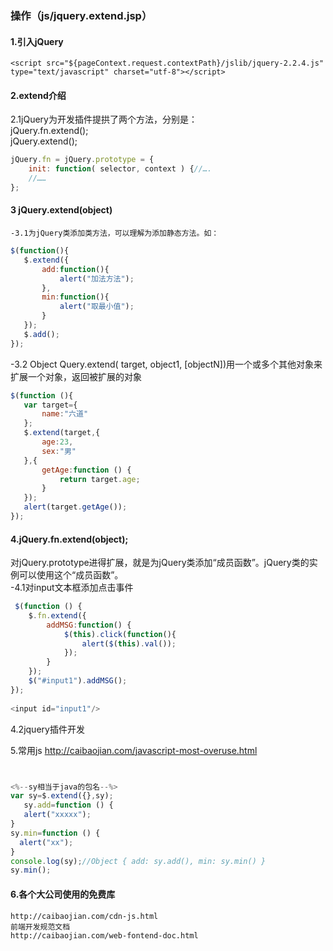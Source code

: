 
### 操作（js/jquery.extend.jsp）     
#### 1.引入jQuery      
    <script src="${pageContext.request.contextPath}/jslib/jquery-2.2.4.js" type="text/javascript" charset="utf-8"></script>     
#### 2.extend介绍              
2.1jQuery为开发插件提拱了两个方法，分别是：        
          jQuery.fn.extend();              
          jQuery.extend();      
            
            
```javascript
jQuery.fn = jQuery.prototype = {        
    init: function( selector, context ) {//….        
    //……                
}; 
```    
#### 3 jQuery.extend(object)     
    -3.1为jQuery类添加类方法，可以理解为添加静态方法。如：         
   ```javascript
   $(function(){        
      $.extend({       
          add:function(){      
              alert("加法方法");       
          },       
          min:function(){      
              alert("取最小值");       
          }        
      });      
      $.add();     
  });      
   ```
-3.2 Object Query.extend( target, object1, [objectN])用一个或多个其他对象来扩展一个对象，返回被扩展的对象      
```javascript
$(function (){       
   var target={     
       name:"六道"        
   };       
   $.extend(target,{        
       age:23,      
       sex:"男"      
   },{      
       getAge:function () {     
           return target.age;       
       }        
   });      
   alert(target.getAge());      
});      
```
#### 4.jQuery.fn.extend(object);     
对jQuery.prototype进得扩展，就是为jQuery类添加“成员函数”。jQuery类的实例可以使用这个“成员函数”。        
-4.1对input文本框添加点击事件     
```javascript
 $(function () {        
    $.fn.extend({       
        addMSG:function() {     
            $(this).click(function(){       
                alert($(this).val());       
            });     
        }       
    });     
    $("#input1").addMSG();      
});     
        
<input id="input1"/>   
```
4.2jquery插件开发      
                
5.常用js  http://caibaojian.com/javascript-most-overuse.html      
```               
 
```  
 ```javascript
<%--sy相当于java的包名--%>      
var sy=$.extend({},sy);       
    sy.add=function () {      
    alert("xxxxx");       
}     
sy.min=function () {      
   alert("xx");      
}     
console.log(sy);//Object { add: sy.add(), min: sy.min() }     
sy.min(); 
 ```
#### 6.各个大公司使用的免费库      
    http://caibaojian.com/cdn-js.html       
    前端开发规范文档        
    http://caibaojian.com/web-fontend-doc.html      